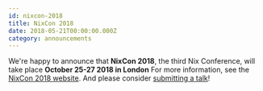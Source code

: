 ```yaml
---
id: nixcon-2018
title: NixCon 2018
date: 2018-05-21T00:00:00.000Z
category: announcements
---
```


We're happy to announce that **NixCon 2018**, the third Nix Conference, will take place **October 25-27 2018 in London** For more information, see the [NixCon 2018 website](http://nixcon2018.org/). And please consider [submitting a talk](https://nixcon2018.org/#call-for-paper)!
